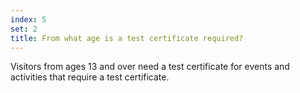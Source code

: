 ```yaml
---
index: 5
set: 2
title: From what age is a test certificate required?
---
```

Visitors from ages 13 and over need a test certificate for events and activities that require a test certificate. 
